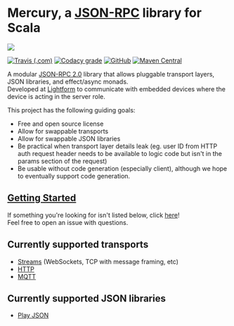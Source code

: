 # Mercury, a [JSON-RPC](https://www.jsonrpc.org/specification) library for Scala

[![](https://www.cloud.lightform.com/img/Wordmark%20Black.svg)](https://lightform.com/)

[![Travis (.com)](https://img.shields.io/travis/com/lightform-oss/mercury?style=for-the-badge)](https://travis-ci.com/lightform-oss/mercury)
[![Codacy grade](https://img.shields.io/codacy/grade/125cc8f2617c41a5b8730c6818af3640?style=for-the-badge)](https://app.codacy.com/manual/lightform/mercury)
[![GitHub](https://img.shields.io/github/license/lightform-oss/mercury?style=for-the-badge)](LICENCE.txt)
[![Maven Central](https://img.shields.io/maven-central/v/org.lightform/mercury_2.13?style=for-the-badge)](https://mvnrepository.com/artifact/com.lightform/mercury)

A modular [JSON-RPC 2.0](https://www.jsonrpc.org/specification) library that allows pluggable transport layers, JSON libraries, and effect/async monads.  
Developed at [Lightform](https://lightform.com/) to communicate with embedded devices where the device is acting in the server role.

This project has the following guiding goals:

* Free and open source license
* Allow for swappable transports
* Allow for swappable JSON libraries
* Be practical when transport layer details leak (eg. user ID from HTTP auth request header needs to be available to logic code but isn't in the params section of the request)
* Be usable without code generation (especially client), although we hope to eventually support code generation.

## [Getting Started](GETTING_STARTED.md)

If something you're looking for isn't listed below, click [here](CONTRIBUTING.md)!  
Feel free to open an issue with questions.

## Currently supported transports

* [Streams](akka-stream) (WebSockets, TCP with message framing, etc)
* [HTTP](akka-http)
* [MQTT](paho)

## Currently supported JSON libraries

* [Play JSON](play-json)
